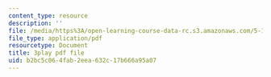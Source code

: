 ```yaml
---
content_type: resource
description: ''
file: /media/https%3A/open-learning-course-data-rc.s3.amazonaws.com/5-111-principles-of-chemical-science-fall-2008/b2bc5c064fab2eea632c17b666a95a07_GOBzZMaiMss.pdf
file_type: application/pdf
resourcetype: Document
title: 3play pdf file
uid: b2bc5c06-4fab-2eea-632c-17b666a95a07
---
```

